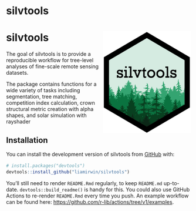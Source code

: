
<!-- README.md is generated from README.Rmd. Please edit that file -->

# silvtools

<!-- badges: start -->

# silvtools <img src="man/figures/logo.png" align="right" height="277" />

<!-- badges: end -->

The goal of silvtools is to provide a reproducible workflow for
tree-level analyses of fine-scale remote sensing datasets.

The package contains functions for a wide variety of tasks including
segmentation, tree matching, competition index calculation, crown
structural metric creation with alpha shapes, and solar simulation with
rayshader

## Installation

You can install the development version of silvtools from
[GitHub](https://github.com/) with:

``` r
# install.packages("devtools")
devtools::install_github("liamirwin/silvtools")
```

You’ll still need to render `README.Rmd` regularly, to keep `README.md`
up-to-date. `devtools::build_readme()` is handy for this. You could also
use GitHub Actions to re-render `README.Rmd` every time you push. An
example workflow can be found here:
<https://github.com/r-lib/actions/tree/v1/examples>.
